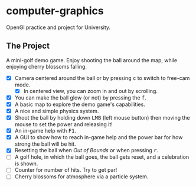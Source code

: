 # computer-graphics
OpenGl practice and project for University.

## The Project
A mini-golf demo game. Enjoy shooting the ball around the map, while enjoying cherry blossoms falling.

 - [x] Camera centered around the ball or by pressing <kbd>c</kbd> to switch to free-cam mode.
   - [x] In centered view, you can zoom in and out by scrolling.
 - [x] You can make the ball glow (or not) by pressing the <kbd>f</kbd>.
 - [x] A basic map to explore the demo game's capabilities.
 - [x] A nice and simple physics system.
 - [x] Shoot the ball by holding down <kbd>LMB</kbd> (left mouse button) then moving the mouse to set the power and releasing it!
 - [x] An in-game help with <kbd>F1</kbd>.
 - [x] A GUI to show how to reach in-game help and the power bar for how strong the ball will be hit.
 - [x] Resetting the ball when *Out of Bounds* or when pressing <kbd>r</kbd>.
 - [ ] A golf hole, in which the ball goes, the ball gets reset, and a celebration is shown.
 - [ ] Counter for number of hits. Try to get par!
 - [ ] Cherry blossoms for atmosphere via a particle system.
